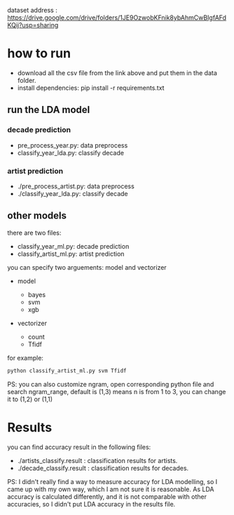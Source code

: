 dataset address : https://drive.google.com/drive/folders/1JE9OzwobKFnik8ybAhmCwBIgfAFdKQij?usp=sharing


# how to run

* download all the csv file from the link above and put them in the data folder.
* install dependencies:   pip install -r requirements.txt

## run the LDA model

### decade prediction

* pre_process_year.py: data preprocess
* classify_year_lda.py: classify decade

### artist prediction

* ./pre_process_artist.py: data preprocess
* ./classify_year_lda.py: classify decade


## other models

there are two files:

* classify_year_ml.py: decade prediction
* classify_artist_ml.py: artist prediction

you can specify two arguements: model and vectorizer

* model
    * bayes
    * svm
    * xgb

* vectorizer
    * count
    * Tfidf

for example:

```python
python classify_artist_ml.py svm Tfidf
```

PS: you can also customize ngram, open corresponding python file and search ngram_range, default is (1,3) means n is from 1 to 3, you can change it to (1,2) or (1,1)


# Results

you can find accuracy result in the following files:

* ./artists_classify.result : classification results for artists.
* ./decade_classify.result : classification results for decades.

PS: I didn't really find a way to measure accuracy for LDA modelling, so I came up with my own way, which I am not sure it is reasonable. As LDA accuracy is calculated differently, and it is not comparable with other accuracies, so I didn't put LDA accuracy in the results file.
